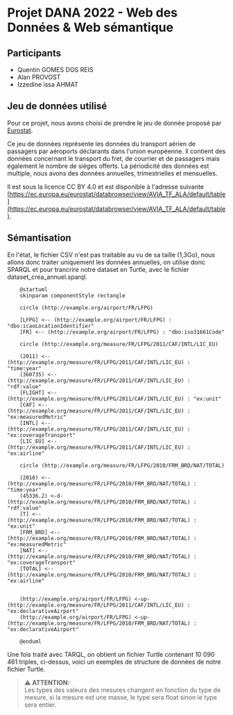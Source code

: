 # Projet DANA 2022 - Web des Données & Web sémantique

## Participants
- Quentin GOMES DOS REIS
- Alan PROVOST
- Izzedine issa AHMAT

## Jeu de données utilisé
Pour ce projet, nous avons choisi de prendre le jeu de donnée proposé par [Eurostat](https://ec.europa.eu/eurostat/fr/).

Ce jeu de données représente les données du transport aérien de passagers par aéroports déclarants dans l'union européenne.
Il contient des données concernant le transport du fret, de courrier et de passagers mais également le nombre de sièges offerts.
La périodicité des données est multiple, nous avons des données annuelles, trimestrielles et mensuelles.

Il est sous la licence CC BY 4.0 et est disponible à l'adresse suivante [https://ec.europa.eu/eurostat/databrowser/view/AVIA_TF_ALA/default/table](https://ec.europa.eu/eurostat/databrowser/view/AVIA_TF_ALA/default/table).

## Sémantisation
En l'état, le fichier CSV n'est pas traitable au vu de sa taille (1,3Go), nous allons donc traiter uniquement les données annuelles, on utilise donc SPARQL et pour trancrire notre dataset en Turtle, avec le fichier dataset_crea_annuel.sparql.

```plantuml
    @startuml
    skinparam componentStyle rectangle

    circle (http://example.org/airport/FR/LFPG)

    [LFPG] <-- (http://example.org/airport/FR/LFPG) : "dbo:icaoLocationIdentifier"
    [FR] <-- (http://example.org/airport/FR/LFPG) : "dbo:iso31661Code"

    circle (http://example.org/measure/FR/LFPG/2011/CAF/INTL/LIC_EU)

    (2011) <-- (http://example.org/measure/FR/LFPG/2011/CAF/INTL/LIC_EU) : "time:year"
    (360735) <-- (http://example.org/measure/FR/LFPG/2011/CAF/INTL/LIC_EU) : "rdf:value"
    [FLIGHT] <-- (http://example.org/measure/FR/LFPG/2011/CAF/INTL/LIC_EU) : "ex:unit"
    [CAF] <-- (http://example.org/measure/FR/LFPG/2011/CAF/INTL/LIC_EU) : "ex:measuredMetric"
    [INTL] <-- (http://example.org/measure/FR/LFPG/2011/CAF/INTL/LIC_EU) : "ex:coverageTransport"
    [LIC_EU] <-- (http://example.org/measure/FR/LFPG/2011/CAF/INTL/LIC_EU) : "ex:airline"

    circle (http://example.org/measure/FR/LFPG/2010/FRM_BRD/NAT/TOTAL)

    (2010) <-- (http://example.org/measure/FR/LFPG/2010/FRM_BRD/NAT/TOTAL) : "time:year"
    (45336.2) <-d- (http://example.org/measure/FR/LFPG/2010/FRM_BRD/NAT/TOTAL) : "rdf:value"
    [T] <-- (http://example.org/measure/FR/LFPG/2010/FRM_BRD/NAT/TOTAL) : "ex:unit"
    [FRM_BRD] <-- (http://example.org/measure/FR/LFPG/2010/FRM_BRD/NAT/TOTAL) : "ex:measuredMetric"
    [NAT] <-- (http://example.org/measure/FR/LFPG/2010/FRM_BRD/NAT/TOTAL) : "ex:coverageTransport"
    [TOTAL] <-- (http://example.org/measure/FR/LFPG/2010/FRM_BRD/NAT/TOTAL) : "ex:airline"


    (http://example.org/airport/FR/LFPG) <-up- (http://example.org/measure/FR/LFPG/2011/CAF/INTL/LIC_EU) : "ex:declarativeAirport"
    (http://example.org/airport/FR/LFPG) <-up- (http://example.org/measure/FR/LFPG/2010/FRM_BRD/NAT/TOTAL) : "ex:declarativeAirport"

    @enduml
```

Une fois traité avec TARQL, on obtient un fichier Turtle contenant 10 090 461 triples, ci-dessus, voici un exemples de structure de données de notre fichier Turtle.

> **:warning: ATTENTION:**\
>  Les types des valeurs des mesures changent en fonction du type de mesure, si la mesure est une masse, le type sera float sinon le type sera entier. 


